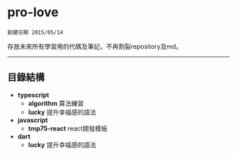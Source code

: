 # pro-love

`創建日期 2015/05/14`  

存放未來所有學習用的代碼及筆記，不再割裂repository及md。

---

## 目錄結構

* **typescript**
  * **algorithm** 算法練習
  * **lucky** 提升幸福感的語法
* **javascript**
  * **tmp75-react** react開發模板
* **dart**
  * **lucky** 提升幸福感的語法
